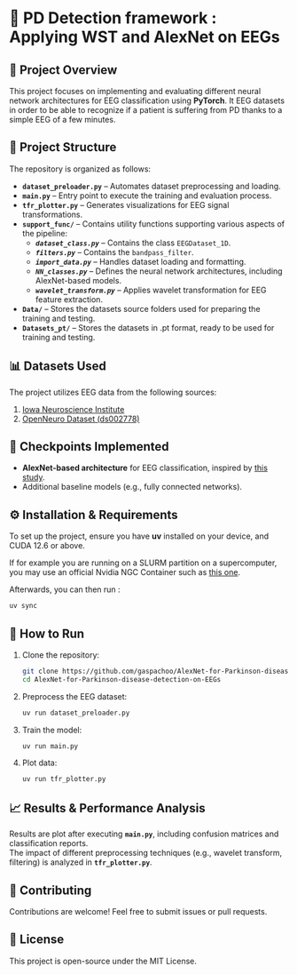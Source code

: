 # 🧠 PD Detection framework : Applying WST and AlexNet on EEGs

## 📌 Project Overview

This project focuses on implementing and evaluating different neural network architectures for EEG classification using **PyTorch**. It EEG datasets in order to be able to recognize if a patient is suffering from PD thanks to a simple EEG of a few minutes.

## 📂 Project Structure

The repository is organized as follows:

- **`dataset_preloader.py`** – Automates dataset preprocessing and loading.
- **`main.py`** – Entry point to execute the training and evaluation process.
- **`tfr_plotter.py`** – Generates visualizations for EEG signal transformations.
- **`support_func/`** – Contains utility functions supporting various aspects of the pipeline:
  - **_`dataset_class.py`_** – Contains the class `EEGDataset_1D`.
  - **_`filters.py`_** – Contains the `bandpass_filter`.
  - **_`import_data.py`_** – Handles dataset loading and formatting.
  - **_`NN_classes.py`_** – Defines the neural network architectures, including AlexNet-based models.
  - **_`wavelet_transform.py`_** – Applies wavelet transformation for EEG feature extraction.
- **`Data/`** – Stores the datasets source folders used for preparing the training and testing.
- **`Datasets_pt/`** – Stores the datasets in .pt format, ready to be used for training and testing.

## 📊 Datasets Used

The project utilizes EEG data from the following sources:

1. [Iowa Neuroscience Institute](https://narayanan.lab.uiowa.edu/home/data)
2. [OpenNeuro Dataset (ds002778)](https://openneuro.org/datasets/ds002778/versions/1.0.5)

## 🔬 Checkpoints Implemented

- **AlexNet-based architecture** for EEG classification, inspired by [this study](https://www.sciencedirect.com/science/article/pii/S0010482524005468).
- Additional baseline models (e.g., fully connected networks).

## ⚙️ Installation & Requirements

To set up the project, ensure you have **uv** installed on your device, and CUDA 12.6 or above.

If for example you are running on a SLURM partition on a supercomputer, you may use an official Nvidia NGC Container such as [this one](https://catalog.ngc.nvidia.com/orgs/nvidia/containers/pytorch?version=25.09-py3).

Afterwards, you can then run :

```bash
uv sync
```

## 🚀 How to Run

1. Clone the repository:
   ```bash
   git clone https://github.com/gaspachoo/AlexNet-for-Parkinson-disease-detection-on-EEGs.git
   cd AlexNet-for-Parkinson-disease-detection-on-EEGs
   ```
2. Preprocess the EEG dataset:
   ```bash
   uv run dataset_preloader.py
   ```
3. Train the model:
   ```bash
   uv run main.py
   ```
4. Plot data:
   ```bash
   uv run tfr_plotter.py
   ```

## 📈 Results & Performance Analysis

Results are plot after executing **`main.py`**, including confusion matrices and classification reports.  
The impact of different preprocessing techniques (e.g., wavelet transform, filtering) is analyzed in **`tfr_plotter.py`**.

## 🤝 Contributing

Contributions are welcome! Feel free to submit issues or pull requests.

## 📜 License

This project is open-source under the MIT License.
